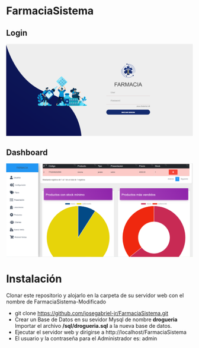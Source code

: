 # FarmaciaSistema
## Login
![](https://github.com/josegabriel-jr/FarmaciaSistema/blob/main/img-Info/Login.PNG)
## Dashboard
![](https://github.com/josegabriel-jr/FarmaciaSistema/blob/main/img-Info/dashboard.PNG)
# Instalación
Clonar este repositorio y alojarlo en la carpeta de su servidor web con el nombre de FarmaciaSistema-Modificado

- git clone https://github.com/josegabriel-jr/FarmaciaSistema.git
- Crear un Base de Datos en su sevidor Mysql de nombre **drogueria** Importar el archivo **/sql/drogueria.sql** a la nueva base de datos.
- Ejecutar el servidor web y dirigirse a http://localhost/FarmaciaSistema
- El usuario y la contraseña para el Administrador es: admin
